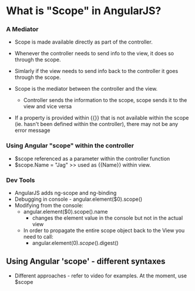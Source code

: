 # What is "Scope" in AngularJS?

### A Mediator

* Scope is made available directly as part of the controller.
* Whenever the controller needs to send info to the view, it does so through the scope.
* Simlarly if the view needs to send info back to the controller it goes through the scope.
* Scope is the mediator between the controller and the view.
  * Controller sends the information to the scope, scope sends it to the view and vice versa

* If a property is provided within {{}} that is not available within the scope (ie. hasn't been defined within the controller), there may not be any error message

### Using Angular "scope" within the controller

* $scope referenced as a parameter within the controller function
* $scope.Name  = "Jag" >> used as {{Name}} within view.

### Dev Tools

* AngularJS adds ng-scope and ng-binding
* Debugging in console - angular.element($0).scope()
* Modifying from the console:
  * angular.element($0).scope().name
    * changes the element value in the console but not in the actual view
  * In order to propagate the entire scope object back to the View you need to call:
    * angular.element($0).scope().$digest()

## Using Angular 'scope' - different syntaxes

* Different approaches - refer to video for examples. At the moment, use $scope
